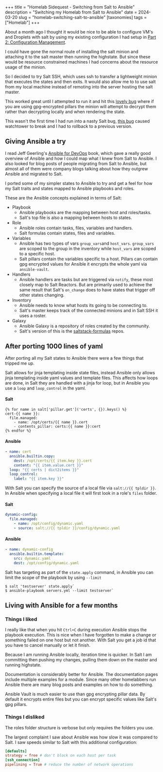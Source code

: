 +++
title = "Homelab Sidequest - Switching from Salt to Ansible"
description = "Switching my Homelab from Salt to Ansible"
date = 2024-03-20
slug = "homelab-switching-salt-to-ansible"
[taxonomies]
tags = ["Homelab"]
+++

About a month ago I thought it would be nice to be able to configure VM's and Droplets with salt by using my existing configuration I had setup in [Part 2: Configuration Management](@/posts/homelab-adventure-part-2.md).

<!-- more -->

I could have gone the normal route of installing the salt minion and attaching it to the salt master then running the highstate. But since these would be resource constrained machines I had concerns about the resource usage of the minion.

So I decided to try Salt SSH, which uses ssh to transfer a lightweight minion that executes the states and then exits. It would also allow me to to use salt from my local machine instead of remoting into the server hosting the salt master.

This worked great until I attempted to run it and hit this [lovely bug](https://github.com/saltstack/salt/issues/60002) where if you are using gpg-encrypted pillars the minion will attempt to decrypt them rather than decrypting locally and when rendering the state.

This wasn't the first time I had run into a nasty Salt bug, [this bug](https://github.com/saltstack/salt/issues/47325) caused watchtower to break and I had to rollback to a previous version.

## Giving Ansible a try

I read Jeff Geerling's [Ansible for DevOps](https://www.jeffgeerling.com/project/ansible-devops) book, which gave a really good overview of Ansible and how I could map what I knew from Salt to Ansible. I also looked for blog posts of people migrating from Salt to Ansible, but almost all of them were company blogs talking about how they outgrew Ansible and migrated to Salt.

I ported some of my simpler states to Ansible to try and get a feel for how my Salt traits and states mapped to Ansible playbooks and roles.

These are the Ansible concepts explained in terms of Salt:
* Playbook
  * Ansible playbooks are the mapping between host and roles/tasks.
  * Salt's top file is also a mapping between hosts to states.
* Role
  * Ansible roles contain tasks, files, variables and handlers.
  * Salt formulas contain states, files and variables.
* Variables
  * Ansible has two types of vars `group_vars`and `host_vars`. `group_vars` are scoped to the group in the inventory while `host_vars` are scoped to a specific host.
  * Salt pillars contain the variables specific to a host. Pillars can contain gpg encrypted values for Ansible it encrypts the whole yaml via `ansible-vault`.
* Handlers
  * Ansible handlers are tasks but are triggered via `notify`, these most closely map to Salt Reactors. But are primarily used to achieve the same result that Salt's `on_change` does to have states that trigger off other states changing.
* Inventory
  * Ansible needs to know what hosts its going to be connecting to.
  * Salt's master keeps track of the connected minions and in Salt SSH it uses a roster.
* Galaxy
  * Ansible Galaxy is a repository of roles created by the community.
  * Salt's version of this is the [saltstack-formulas](https://github.com/saltstack-formulas) repos.

## After porting 1000 lines of yaml

After porting all my Salt states to Ansible there were a few things that tripped me up.

Salt allows for jinja templating inside state files, instead Ansible only allows jinja templating inside yaml values and template files. This affects how loops are done, in Salt they are handled with a jinja for loop, but in Ansible you use a `loop` and `loop_control` in the yaml.

#### Salt

```jinja
{% for name in salt['pillar.get']('certs', {}).keys() %}
cert-{{ name }}:
  file.managed:
    - name: /opt/certs/{{ name }}.cert
    - contents_pillar: certs:{{ name }}:cert
{% endfor %}
```

#### Ansible

```yaml
- name: cert
  ansible.builtin.copy:
    dest: /opt/certs/{{ item.key }}.cert
    content: "{{ item.value.cert }}"
  loop: "{{ certs | dict2items }}"
  loop_control:
    label: "{{ item.key }}"
```

With Salt you can specify the source of a local file via `salt://{{ tpldir }}`. In Ansible when specifying a local file it will first look in a role's `files` folder.

#### Salt

```yaml
dynamic-config:
  file.managed:
    - name: /opt/config/dynamic.yaml
    - source: salt://{{ tpldir }}/config/dynamic.yaml
```

#### Ansible

```yaml
- name: dynamic-config
  ansible.builtin.template:
    src: dynamic.yaml
    dest: /opt/config/dynamic.yaml
```

Salt has targeting as part of the `state.apply` command, in Ansible you can limit the scope of the playbook by using `--limit`

```console
$ salt 'testserver' state.apply`
$ ansible-playbook servers.yml --limit testserver`
```

## Living with Ansible for a few months

### Things I liked

I really like that when you hit `Ctrl+C` during execution Ansible stops the playbook execution. This is nice when I have forgotten to make a change or something failed on one host but not another. With Salt you get a job id that you have to cancel manually or let it finish.

Because I am running Ansible locally, iteration time is quicker. In Salt I am committing then pushing my changes, pulling them down on the master and running highstate. 

Documentation is considerably better for Ansible. The documentation pages include multiple examples for a module. Since many other homelabbers run Ansible there are many blog posts and examples on how to do something.

Ansible Vault is much easier to use than gpg encrypting pillar data. By default it encrypts entire files but you can encrypt specific values like Salt's gpg pillars.

### Things I disliked

The roles folder structure is verbose but only requires the folders you use.

The largest complaint I saw about Ansible was how slow it was compared to Salt. I saw speeds similar to Salt with this additional configuration:

```toml
[defaults]
strategy = free # don't block on each host per task
[ssh_connection]
pipelining = True # reduce the number of network operations
```
